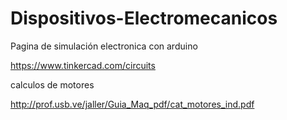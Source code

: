 # Dispositivos-Electromecanicos


Pagina de simulación electronica con arduino

https://www.tinkercad.com/circuits

calculos de motores

http://prof.usb.ve/jaller/Guia_Maq_pdf/cat_motores_ind.pdf
